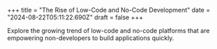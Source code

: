 +++
title = "The Rise of Low-Code and No-Code Development"
date = "2024-08-22T05:11:22.690Z"
draft = false
+++

  Explore the growing trend of low-code and no-code platforms that are empowering non-developers to build applications quickly.
        